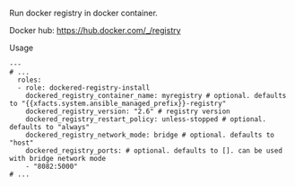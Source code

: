 Run docker registry in docker container.

Docker hub: https://hub.docker.com/_/registry

Usage
```
---
# ...
  roles:
  - role: dockered-registry-install
    dockered_registry_container_name: myregistry # optional. defaults to "{{xfacts.system.ansible_managed_prefix}}-registry"
    dockered_registry_version: "2.6" # registry version
    dockered_registry_restart_policy: unless-stopped # optional. defaults to "always"
    dockered_registry_network_mode: bridge # optional. defaults to "host"
    dockered_registry_ports: # optional. defaults to []. can be used with bridge network mode
    - "8082:5000"
# ...
```
